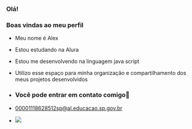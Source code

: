 ### Olá!
### Boas vindas ao meu perfil

- Meu nome é Alex
- Estou estudando na Alura
- Estou me desenvolvendo na linguagem java script
- Utilizo esse espaço para minha organização e compartilhamento dos meus projetos desenvolvidos

- ### Você pode entrar em contato comigo📧
- 00001118628512sp@al.educacao.sp.gov.br
- ![](https://tenor.com/pt-BR/view/silviosantos-gif-5446942)

